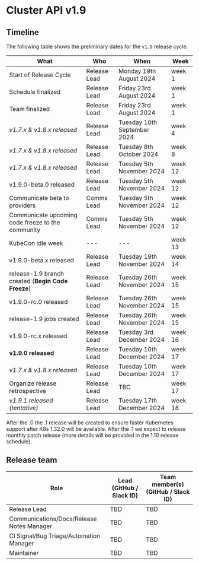 # Cluster API v1.9

## Timeline

The following table shows the preliminary dates for the `v1.9` release cycle.

| **What**                                             | **Who**      | **When**                    | **Week** |
|------------------------------------------------------|--------------|-----------------------------|----------|
| Start of Release Cycle                               | Release Lead | Monday 19th August 2024     | week 1   |
| Schedule finalized                                   | Release Lead | Friday 23rd August 2024     | week 1   |
| Team finalized                                       | Release Lead | Friday 23rd August 2024     | week 1   |
| *v1.7.x & v1.8.x released*                           | Release Lead | Tuesday 10th September 2024 | week 4   |
| *v1.7.x & v1.8.x released*                           | Release Lead | Tuesday 8th October 2024    | week 8   |
| *v1.7.x & v1.8.x released*                           | Release Lead | Tuesday 5th November 2024   | week 12  |
| v1.9.0-beta.0 released                               | Release Lead | Tuesday 5th November 2024   | week 12  |
| Communicate beta to providers                        | Comms Lead   | Tuesday 5th November 2024   | week 12  |
| Communicate upcoming code freeze to the community    | Comms Lead   | Tuesday 5th November 2024   | week 12  |
| KubeCon idle week                                    | ---          | ---                         | week 13  |
| v1.9.0-beta.x released                               | Release Lead | Tuesday 19th November 2024  | week 14  |
| release-1.9 branch created (**Begin Code Freeze**)   | Release Lead | Tuesday 26th November 2024  | week 15  |
| v1.9.0-rc.0 released                                 | Release Lead | Tuesday 26th November 2024  | week 15  |
| release-1.9 jobs created                             | Release Lead | Tuesday 26th November 2024  | week 15  |
| v1.9.0-rc.x released                                 | Release Lead | Tuesday 3rd December 2024   | week 16  |
| **v1.9.0 released**                                  | Release Lead | Tuesday 10th December 2024  | week 17  |
| *v1.7.x & v1.8.x released*                           | Release Lead | Tuesday 10th December 2024  | week 17  |
| Organize release retrospective                       | Release Lead | TBC                         | week 17  |
| *v1.9.1 released (tentative)*                         | Release Lead | Tuesday 17th December 2024  | week 18  |

After the .0 the .1 release will be created to ensure faster Kubernetes support after K8s 1.32.0 will be available. After the .1 we expect to release monthly patch release (more details will be provided in the 1.10 release schedule).

## Release team

| **Role**                                  | **Lead** (**GitHub / Slack ID**) | **Team member(s) (GitHub / Slack ID)** |
|-------------------------------------------|----------------------------------|----------------------------------------|
| Release Lead                              | TBD                              | TBD                                    |
| Communications/Docs/Release Notes Manager | TBD                              | TBD                                    |
| CI Signal/Bug Triage/Automation Manager   | TBD                              | TBD                                    |
| Maintainer                                | TBD                              | TBD                                    |
